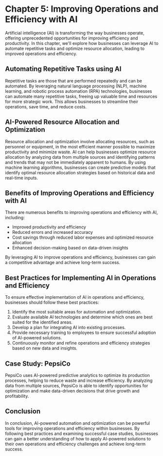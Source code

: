 Chapter 5: Improving Operations and Efficiency with AI
======================================================

Artificial intelligence (AI) is transforming the way businesses operate, offering unprecedented opportunities for improving efficiency and productivity. In this chapter, we'll explore how businesses can leverage AI to automate repetitive tasks and optimize resource allocation, leading to improved operations and efficiency.

Automating Repetitive Tasks using AI
------------------------------------

Repetitive tasks are those that are performed repeatedly and can be automated. By leveraging natural language processing (NLP), machine learning, and robotic process automation (RPA) technologies, businesses can automate many repetitive tasks, freeing up valuable time and resources for more strategic work. This allows businesses to streamline their operations, save time, and reduce costs.

AI-Powered Resource Allocation and Optimization
-----------------------------------------------

Resource allocation and optimization involve allocating resources, such as personnel or equipment, in the most efficient manner possible to maximize productivity and minimize waste. AI can help businesses optimize resource allocation by analyzing data from multiple sources and identifying patterns and trends that may not be immediately apparent to humans. By using machine learning algorithms, businesses can create predictive models that identify optimal resource allocation strategies based on historical data and real-time inputs.

Benefits of Improving Operations and Efficiency with AI
-------------------------------------------------------

There are numerous benefits to improving operations and efficiency with AI, including:

* Improved productivity and efficiency
* Reduced errors and increased accuracy
* Cost savings through reduced labor expenses and optimized resource allocation
* Enhanced decision-making based on data-driven insights

By leveraging AI to improve operations and efficiency, businesses can gain a competitive advantage and achieve long-term success.

Best Practices for Implementing AI in Operations and Efficiency
---------------------------------------------------------------

To ensure effective implementation of AI in operations and efficiency, businesses should follow these best practices:

1. Identify the most suitable areas for automation and optimization.
2. Evaluate available AI technologies and determine which ones are best suited for the identified areas.
3. Develop a plan for integrating AI into existing processes.
4. Provide necessary training to employees to ensure successful adoption of AI-powered solutions.
5. Continuously monitor and refine operations and efficiency strategies based on new data and insights.

Case Study: PepsiCo
-------------------

PepsiCo uses AI-powered predictive analytics to optimize its production processes, helping to reduce waste and increase efficiency. By analyzing data from multiple sources, PepsiCo is able to identify opportunities for optimization and make data-driven decisions that drive growth and profitability.

Conclusion
----------

In conclusion, AI-powered automation and optimization can be powerful tools for improving operations and efficiency within businesses. By following best practices and examining successful case studies, businesses can gain a better understanding of how to apply AI-powered solutions to their own operations and efficiency challenges and achieve long-term success.
